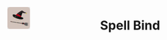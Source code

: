 <p >
<img src="./assets/branding/logo.png" height = 50px style="float:left">
<h1 style="text-align:center">Spell Bind</h1>
<p>